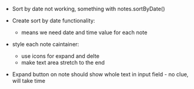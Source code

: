 - Sort by date not working, something with notes.sortByDate()
- Create sort by date functionality:
    - means we need date and time value for each note
- style each note caintainer:
    - use icons for expand and delte
    - make text area stretch to the end

- Expand button on note should show whole text in input field - no clue, will take time